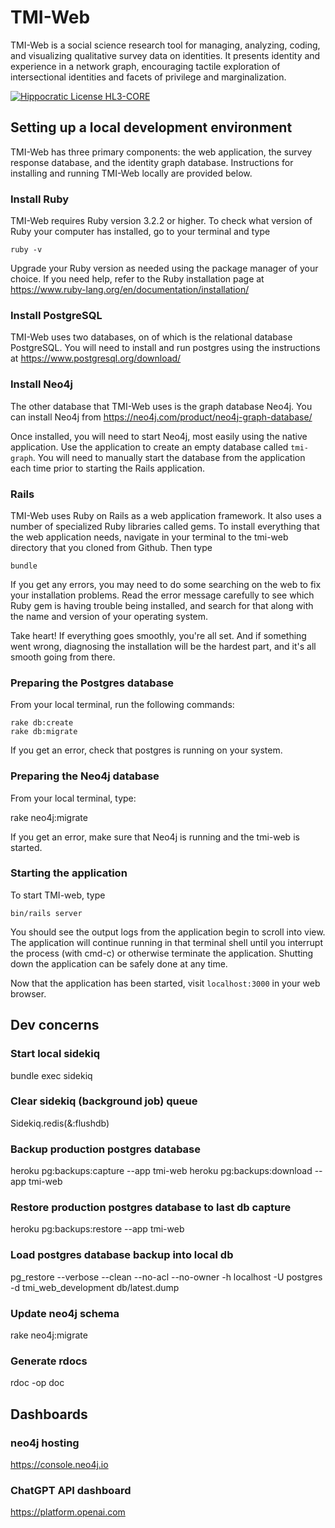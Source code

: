 # TMI-Web

TMI-Web is a social science research tool for managing, analyzing, coding, and visualizing qualitative survey data on identities. It presents identity and experience in a network graph, encouraging tactile exploration of intersectional identities and facets of privilege and marginalization.

[![Hippocratic License HL3-CORE](https://img.shields.io/static/v1?label=Hippocratic%20License&message=HL3-CORE&labelColor=5e2751&color=bc8c3d)](https://firstdonoharm.dev/version/3/0/core.html)

## Setting up a local development environment

TMI-Web has three primary components: the web application, the survey response database, and the identity graph database. Instructions for installing and running TMI-Web locally are provided below.
 
### Install Ruby

TMI-Web requires Ruby version 3.2.2 or higher. To check what version of Ruby your computer has installed, go to your terminal and type

    ruby -v
    
Upgrade your Ruby version as needed using the package manager of your choice. If you need help, refer to the Ruby installation page at https://www.ruby-lang.org/en/documentation/installation/

### Install PostgreSQL

TMI-Web uses two databases, on of which is the relational database PostgreSQL. You will need to install and run postgres using the instructions at https://www.postgresql.org/download/

### Install Neo4j

The other database that TMI-Web uses is the graph database Neo4j. You can install Neo4j from https://neo4j.com/product/neo4j-graph-database/

Once installed, you will need to start Neo4j, most easily using the native application. Use the application to create an empty database called `tmi-graph`. You will need to manually start the database from the application each time prior to starting the Rails application.

### Rails

TMI-Web uses Ruby on Rails as a web application framework. It also uses a number of specialized Ruby libraries called gems. To install everything that the web application needs, navigate in your terminal to the tmi-web directory that you cloned from Github. Then type

    bundle

If you get any errors, you may need to do some searching on the web to fix your installation problems. Read the error message carefully to see which Ruby gem is having trouble being installed, and search for that along with the name and version of your operating system. 

Take heart! If everything goes smoothly, you're all set. And if something went wrong, diagnosing the installation will be the hardest part, and it's all smooth going from there.

### Preparing the Postgres database

From your local terminal, run the following commands:

    rake db:create
    rake db:migrate

If you get an error, check that postgres is running on your system.
    
### Preparing the Neo4j database

From your local terminal, type:

  rake neo4j:migrate

If you get an error, make sure that Neo4j is running and the tmi-web is started.
      
### Starting the application

To start TMI-web, type

    bin/rails server
    
You should see the output logs from the application begin to scroll into view. The application will continue running in that terminal shell until you interrupt the process (with cmd-c) or otherwise terminate the application. Shutting down the application can be safely done at any time.

Now that the application has been started, visit `localhost:3000` in your web browser.


## Dev concerns

### Start local sidekiq

  bundle exec sidekiq

### Clear sidekiq (background job) queue

  Sidekiq.redis(&:flushdb)

### Backup production postgres database

  heroku pg:backups:capture --app tmi-web
  heroku pg:backups:download --app tmi-web

### Restore production postgres database to last db capture

  heroku pg:backups:restore --app tmi-web

### Load postgres database backup into local db

  pg_restore --verbose --clean --no-acl --no-owner -h localhost -U postgres -d tmi_web_development db/latest.dump

### Update neo4j schema

  rake neo4j:migrate

### Generate rdocs

  rdoc -op doc

## Dashboards

### neo4j hosting

  https://console.neo4j.io

### ChatGPT API dashboard

  https://platform.openai.com
